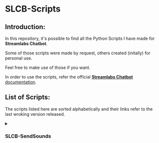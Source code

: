 # SLCB-Scripts

## Introduction:

In this repository, it's possible to find all the Python Scripts I have made for **Streamlabs Chatbot**.

Some of those scripts were made by request, others created (initally) for personal use.

Feel free to make use of those if you want.

In order to use the scripts, refer the official [**Streamlabs Chatbot** documentation](https://cdn.streamlabs.com/chatbot/Documentation_Twitch.pdf).

## List of Scripts:

The scripts listed here are sorted alphabetically and their links refer to the last wroking version released.

<details>

<summary>

### SLCB-SendSounds
</summary>

- **Description:** This script was made by request, with a simple purpose of helping the user in separating the sound effects from song requests played by **Streamlabs Chatbot** for use on VODs created by Twitch
- **Last version:** beta-1.0.0
- **Download link:** [[SLCB] SendSounds](https://github.com/vonschappler/SLCB-SendSounds/releases/tag/beta-1.0.0)
</details>
